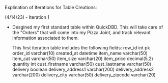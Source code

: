 Explination of Iterations for Table Creations: 

(4/14/23) - Iteration 1 
  - Desgined my first standard table within QuickDBD. 
    This will take care of the "Orders" that will come into my Pizza Joint, and track relevant information associated to them.
    
    This first iteration table includes the following fields: 
    row_id int pk
    order_id varchar(10)
    created_at datetime
    item_name varchar(50)
    item_cat varchar(50)
    item_size varchar(20)
    item_price decimal(5,2)
    quantity int
    cust_firstname varchar(50)
    cust_lastname varchar(50)
    delivery boolean
    delivery_address1 varchar(200)
    delivery_address2 varchar(200)
    delivery_city varchar(50)
    delivery_zipcode varchar(20)
